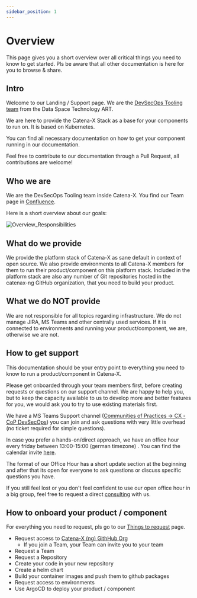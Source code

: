 ```yaml
---
sidebar_position: 1
---
```


# Overview

This page gives you a short overview over all critical things you need to know to get started. Pls be aware that all
other documentation is here for you to browse & share.

## Intro

Welcome to our Landing / Support page. We are
the [DevSecOps Tooling team](https://confluence.catena-x.net/display/ARTI/Product%3A+System+Team) from the Data
Space Technology ART.

We are here to provide the Catena-X Stack as a base for your components to run on. It is based on Kubernetes.

You can find all necessary documentation on how to get your component running in our documentation.

Feel free to contribute to our documentation through a Pull Request, all contributions are welcome!

## Who we are

We are the DevSecOps Tooling team inside Catena-X. You find our Team page
in [Confluence](https://confluence.catena-x.net/display/ARTI/Product%3A+System+Team).

Here is a short overview about our goals:

![Overview_Responsibilities](../assets/Architecture.svg)

## What do we provide

We provide the platform stack of Catena-X as sane default in context of open source. We also provide environments to all
Catena-X members for them to run their product/component on this platform stack. Included in the platform stack are also
any number of Git repositories hosted in the catenax-ng GitHub organization, that you need to build your product.

## What we do NOT provide

We are not responsible for all topics regarding infrastructure. We do not manage JIRA, MS Teams and other centrally used
services. If it is connected to environments and running your product/component, we are, otherwise we are not.

## How to get support

This documentation should be your entry point to everything you need to know to run a product/component in Catena-X.

Please get onboarded through your team members first, before creating requests or questions on our support channel. We
are happy to help you, but to keep the capacity available to us to develop more and better features for you, we would
ask you to try to use existing materials first.

We have a MS Teams Support channel
([Communities of Practices -> CX - CoP DevSecOps](https://teams.microsoft.com/l/channel/19%3a9a3c4a05a3514d07b973c13e7b468709%40thread.tacv2/CX%2520-%2520CoP%2520DevSecOps?groupId=17b1a2dc-67fb-4a49-a2ed-dd1344321439&tenantId=1ad22c6d-2f08-4f05-a0ba-e17f6ce88380))
you can join and ask questions with very little overhead (no ticket required for simple questions).

In case you prefer a hands-on/direct approach, we have an office hour every friday between 13:00-15:00 (german timezone)
. You can find the calendar
invite [here](https://confluence.catena-x.net/pages/viewpage.action?pageId=25228715#InternalCatenaXinformationforsharingthroughLanding/Supportpage-OfficeHourCalendarInvite).

The format of our Office Hour has a short update section at the beginning and after that its open for everyone to ask
questions or discuss specific questions you have.

If you still feel lost or you don't feel confident to use our open office hour in a big group, feel free to request a
direct [consulting](../resources.md) with us.

## How to onboard your product / component

For everything you need to request, pls go to our [Things to request](../resources.md) page.

- Request access to [Catena-X (ng) GithHub Org](https://github.com/catenax-ng)
  - If you join a Team, your Team can invite you to your team
- Request a Team
- Request a Repository
- Create your code in your new repository
- Create a helm chart
- Build your container images and push them to github packages
- Request access to environments
- Use ArgoCD to deploy your product / component

